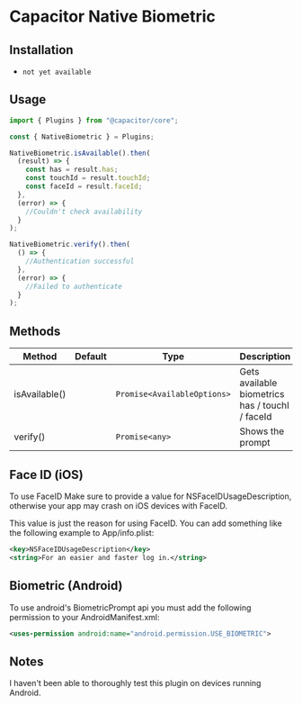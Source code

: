 # Capacitor Native Biometric

## Installation

- `not yet available`

## Usage

```ts
import { Plugins } from "@capacitor/core";

const { NativeBiometric } = Plugins;

NativeBiometric.isAvailable().then(
  (result) => {
    const has = result.has;
    const touchId = result.touchId;
    const faceId = result.faceId;
  },
  (error) => {
    //Couldn't check availability
  }
);

NativeBiometric.verify().then(
  () => {
    //Authentication successful
  },
  (error) => {
    //Failed to authenticate
  }
);
```

## Methods

| Method        | Default | Type                        | Description                                     |
| ------------- | ------- | --------------------------- | ----------------------------------------------- |
| isAvailable() |         | `Promise<AvailableOptions>` | Gets available biometrics has / touchI / faceId |
| verify()      |         | `Promise<any>`              | Shows the prompt                                |

## Face ID (iOS)

To use FaceID Make sure to provide a value for NSFaceIDUsageDescription, otherwise your app may crash on iOS devices with FaceID.

This value is just the reason for using FaceID. You can add something like the following example to App/info.plist:

```xml
<key>NSFaceIDUsageDescription</key>
<string>For an easier and faster log in.</string>
```

## Biometric (Android)

To use android's BiometricPrompt api you must add the following permission to your AndroidManifest.xml:

```xml
<uses-permission android:name="android.permission.USE_BIOMETRIC">
```

## Notes

I haven't been able to thoroughly test this plugin on devices running Android.
